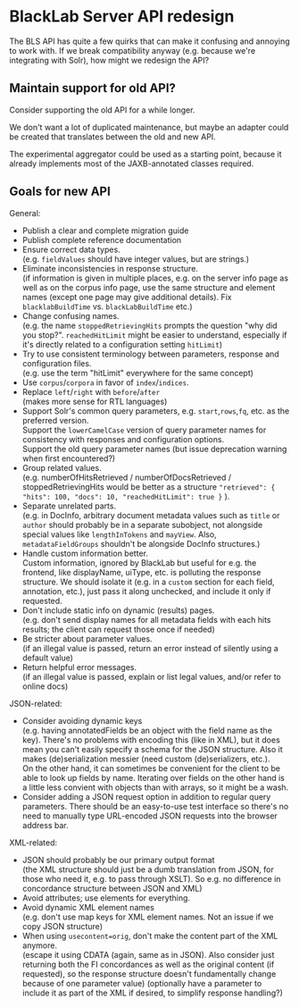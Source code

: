 # BlackLab Server API redesign

The BLS API has quite a few quirks that can make it confusing and annoying to work with.
If we break compatibility anyway (e.g. because we're integrating with Solr), how might
we redesign the API?


## Maintain support for old API?

Consider supporting the old API for a while longer.

We don't want a lot of duplicated maintenance, but maybe an adapter could
be created that translates between the old and new API.

The experimental aggregator could be used as a starting point, because it already
implements most of the JAXB-annotated classes required.


## Goals for new API

General:
- Publish a clear and complete migration guide
- Publish complete reference documentation
- Ensure correct data types.<br>
  (e.g. `fieldValues` should have integer values, but are strings.)
- Eliminate inconsistencies in response structure.<br>
  (if information is given in multiple places, e.g. on the server info page as well
   as on the corpus info page, use the same structure and element names (except one page
   may give additional details). Fix `blacklabBuildTime` vs. `blackLabBuildTime` etc.)
- Change confusing names.<br>
  (e.g. the name `stoppedRetrievingHits` prompts the question "why did you stop?".
  `reachedHitLimit` might be easier to understand, especially if it's directly 
  related to a configuration setting `hitLimit`)
- Try to use consistent terminology between parameters, response and configuration files.<br>
  (e.g. use the term "hitLimit" everywhere for the same concept)
- Use `corpus`/`corpora` in favor of `index`/`indices`.
- Replace `left`/`right` with `before`/`after`<br>
  (makes more sense for RTL languages)
- Support Solr's common query parameters, e.g. `start`,`rows`,`fq`, etc.
  as the preferred version.<br>
  Support the `lowerCamelCase` version of query parameter names for consistency 
  with responses and configuration options.<br>
  Support the old query parameter names (but issue deprecation warning when first 
  encountered?)
- Group related values.<br>
  (e.g. numberOfHitsRetrieved / numberOfDocsRetrieved / stoppedRetrievingHits
  would be better as a structure `"retrieved": { "hits": 100, "docs": 10, "reachedHitLimit": true }` ).
- Separate unrelated parts.<br>
  (e.g. in DocInfo, arbitrary document metadata values such as `title` or `author` should probably be
  in a separate subobject, not alongside special values like `lengthInTokens` and `mayView`. Also, 
  `metadataFieldGroups` shouldn't be alongside DocInfo structures.)
- Handle custom information better. <br>
  Custom information, ignored by BlackLab but useful for e.g. the frontend,
  like displayName, uiType, etc. is polluting the response structure.
  We should isolate it (e.g. in a `custom` section for each field, annotation, etc.),
  just pass it along unchecked, and include it only if requested.
- Don't include static info on dynamic (results) pages.<br>
  (e.g. don't send display names for all metadata fields with each hits results;
   the client can request those once if needed)
- Be stricter about parameter values.<br>
  (if an illegal value is passed, return an error instead of silently using a default value)
- Return helpful error messages.<br>
  (if an illegal value is passed, explain or list legal values, and/or refer to online docs)


JSON-related:
- Consider avoiding dynamic keys<br>
(e.g. having annotatedFields be an object with the field name
  as the key). There's no problems with encoding this (like in XML), but it does mean you can't 
  easily specify a schema for the JSON structure. Also it makes (de)serialization messier (need 
  custom (de)serializers, etc.).<br>
  On the other hand, it can sometimes be convenient for the client to be able to 
  look up fields by name. Iterating over fields on the other hand is a little less convient 
  with objects than with arrays, so it might be a wash.
- Consider adding a JSON request option in addition to regular query parameters.
  There should be an easy-to-use test interface so there's no need to
  manually type URL-encoded JSON requests into the browser address bar.


XML-related:
- JSON should probably be our primary output format<br>
  (the XML structure should just be a dumb translation from JSON, for those who need it, 
  e.g. to pass through XSLT). So e.g. no difference in concordance structure between JSON and XML)
- Avoid attributes; use elements for everything.
- Avoid dynamic XML element names<br>(e.g. don't use map keys for XML element names.
  Not an issue if we copy JSON structure)
- When using `usecontent=orig`, don't make the content part of the XML anymore.<br>
  (escape it using CDATA (again, same as in JSON). Also consider just returning both
  the FI concordances as well as the original content (if requested), so the response
  structure doesn't fundamentally change because of one parameter value)
  (optionally have a parameter to include it as part of the XML if desired, to simplify response handling?)
